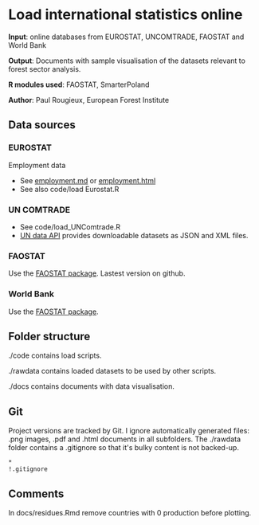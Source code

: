 Load international statistics online
====================================
__Input__: online databases from EUROSTAT, UNCOMTRADE, FAOSTAT and World Bank

__Output__: Documents with sample visualisation of the datasets relevant to forest sector analysis.

__R modules used__: FAOSTAT, SmarterPoland

__Author__: Paul Rougieux, European Forest Institute



Data sources 
------------
### EUROSTAT
Employment data
* See [employment.md](docs/EUROSTAT/Employment.md) or [employment.html](docs/EUROSTAT/Employment.html)
* See also code/load Eurostat.R


### UN COMTRADE
* See code/load_UNComtrade.R
* [UN data API](https://www.undata-api.org/docs) provides downloadable datasets as JSON and XML files.


### FAOSTAT
Use the [FAOSTAT package](https://github.com/mkao006/FAOSTATpackage). Lastest version on github.


### World Bank
Use the [FAOSTAT package](https://github.com/mkao006/FAOSTATpackage).

Folder structure
--------------
./code contains load scripts. 

./rawdata contains loaded datasets to be used by other scripts.

./docs contains documents with data visualisation.


Git 
---
Project versions are tracked by Git. 
I ignore automatically generated files: .png images, .pdf and .html documents in all subfolders.
The ./rawdata folder contains a .gitignore so that it's bulky content is not backed-up.
```
*
!.gitignore
```

Comments
--------
In docs/residues.Rmd remove countries with 0 production before plotting.

